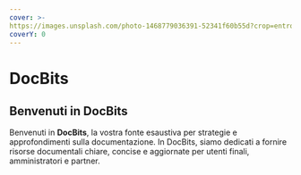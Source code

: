 ```yaml
---
cover: >-
https://images.unsplash.com/photo-1468779036391-52341f60b55d?crop=entropy&cs=srgb&fm=jpg&ixid=M3wxOTcwMjR8MHwxfHNlYXJjaHw4fHxEb2N1bWVudHN8ZW58MHx8fHwxNzEwMzIxNTkyfDA&ixlib=rb-4.0.3&q=85
coverY: 0
---
```


# DocBits

## Benvenuti in DocBits

Benvenuti in **DocBits**, la vostra fonte esaustiva per strategie e approfondimenti sulla documentazione. In DocBits, siamo dedicati a fornire risorse documentali chiare, concise e aggiornate per utenti finali, amministratori e partner.
